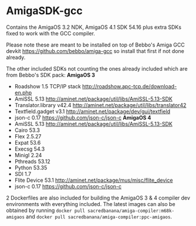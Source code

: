 # AmigaSDK-gcc
Contains the AmigaOS 3.2 NDK, AmigaOS 4.1 SDK 54.16 plus extra SDKs fixed to work with the GCC compiler.

Please note these are meant to be installed on top of Bebbo's Amiga GCC devkit https://github.com/bebbo/amiga-gcc so install that first if not done already.

The other included SDKs not counting the ones already included which are from Bebbo's SDK pack:
**AmigaOS 3**
- Roadshow 1.5 TCP/IP stack http://roadshow.apc-tcp.de/download-en.php
- AmiSSL 5.13 http://aminet.net/package/util/libs/AmiSSL-5.13-SDK
- Translator.library v42.4 http://aminet.net/package/util/libs/translator42
- Textfield.gadget v3.1 http://aminet.net/package/dev/gui/textfield
- json-c 0.17 https://github.com/json-c/json-c
**AmigaOS 4**
- AmiSSL 5.13 http://aminet.net/package/util/libs/AmiSSL-5.13-SDK
- Cairo 53.3
- Flex 2.5.27
- Expat 53.6
- Execsg 54.3
- Minigl 2.24
- Pthreads 53.12
- Python 53.35
- SDI 1.7
- Flite Device 53.1 http://aminet.net/package/mus/misc/flite_device
- json-c 0.17 https://github.com/json-c/json-c

2 Dockerfiles are also included for building the AmigaOS 3 & 4 compiler dev environments with everything included.
The latest images can also be obtained by running `docker pull sacredbanana/amiga-compiler:m68k-amigaos` and `docker pull sacredbanana/amiga-compiler:ppc-amigaos`.